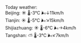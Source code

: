 Today weather:  
Beijing: ☀️   🌡️-3°C 🌬️↓11km/h  
Tianjin: ☀️   🌡️-5°C 🌬️↘15km/h  
Shijiazhuang: ☀️   🌡️-6°C 🌬️→4km/h  
Tangshan: ⛅️  🌡️-3°C 🌬️↙7km/h  
